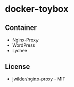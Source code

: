 # docker-toybox

## Container

* Nginx-Proxy
* WordPress
* Lychee



## License

* [jwilder/nginx-proxy](echo "<h1>Helo world!</h1>") - 
 MIT